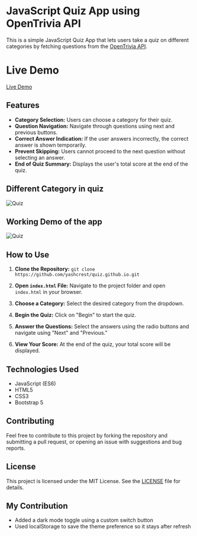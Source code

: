 # JavaScript Quiz App using OpenTrivia API

This is a simple JavaScript Quiz App that lets users take a quiz on different categories by fetching questions from the [OpenTrivia API](https://opentdb.com/api_config.php).

# Live Demo
[Live Demo](https://quizapp.yashshrestha.net)

## Features
- **Category Selection:** Users can choose a category for their quiz.
- **Question Navigation:** Navigate through questions using next and previous buttons.
- **Correct Answer Indication:** If the user answers incorrectly, the correct answer is shown temporarily.
- **Prevent Skipping:** Users cannot proceed to the next question without selecting an answer.
- **End of Quiz Summary:** Displays the user's total score at the end of the quiz.

## Different Category in quiz
![Quiz](https://github.com/yashcrest/quiz.github.io/assets/79971012/5a3fe0b8-79bb-48c1-9e9a-05b532dc92c5)


## Working Demo of the app

![Quiz](https://github.com/yashcrest/quiz.github.io/assets/79971012/fb43556e-3ce5-4993-9f08-405f38a9ab48)

## How to Use

1. **Clone the Repository:** 
```git clone https://github.com/yashcrest/quiz.github.io.git```

2. **Open `index.html` File:** Navigate to the project folder and open `index.html` in your browser.

3. **Choose a Category:** Select the desired category from the dropdown.

4. **Begin the Quiz:** Click on "Begin" to start the quiz.

5. **Answer the Questions:** Select the answers using the radio buttons and navigate using "Next" and "Previous."

6. **View Your Score:** At the end of the quiz, your total score will be displayed.

## Technologies Used

- JavaScript (ES6)
- HTML5
- CSS3
- Bootstrap 5

## Contributing

Feel free to contribute to this project by forking the repository and submitting a pull request, or opening an issue with suggestions and bug reports.

## License

This project is licensed under the MIT License. See the [LICENSE](LICENSE) file for details.

## My Contribution

- Added a dark mode toggle using a custom switch button
- Used localStorage to save the theme preference so it stays after refresh